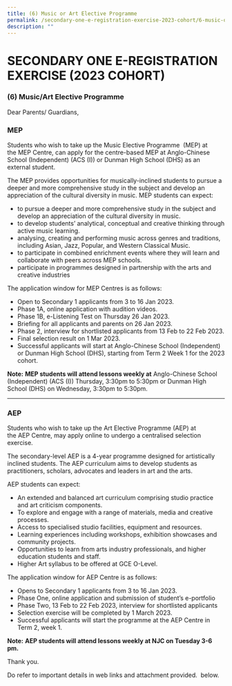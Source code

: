 ```yaml
---
title: (6) Music or Art Elective Programme
permalink: /secondary-one-e-registration-exercise-2023-cohort/6-music-or-art-elective-programme/
description: ""
---
```

# **SECONDARY ONE E-REGISTRATION EXERCISE (2023 COHORT)**


### (6) Music/Art Elective Programme


Dear Parents/ Guardians,

### MEP

Students who wish to take up the Music Elective Programme  (MEP) at the MEP Centre, can apply for the centre-based MEP at Anglo-Chinese School (Independent) (ACS (I)) or Dunman High School (DHS) as an external student.

The MEP provides opportunities for musically-inclined students to pursue a deeper and more comprehensive study in the subject and develop an appreciation of the cultural diversity in music. MEP students can expect:

*   to pursue a deeper and more comprehensive study in the subject and develop an appreciation of the cultural diversity in music.
*   to develop students’ analytical, conceptual and creative thinking through active music learning.
*   analysing, creating and performing music across genres and traditions, including Asian, Jazz, Popular, and Western Classical Music.
*   to participate in combined enrichment events where they will learn and collaborate with peers across MEP schools.
*   participate in programmes designed in partnership with the arts and creative industries


The application window for MEP Centres is as follows:

*   Open to Secondary 1 applicants from 3 to 16 Jan 2023.
*   Phase 1A, online application with audition videos.
*   Phase 1B, e-Listening Test on Thursday 26 Jan 2023.
*   Briefing for all applicants and parents on 26 Jan 2023.
*   Phase 2, interview for shortlisted applicants from 13 Feb to 22 Feb 2023.
*   Final selection result on 1 Mar 2023.  
*   Successful applicants will start at Anglo-Chinese School (Independent) or Dunman High School (DHS), starting from Term 2 Week 1 for the 2023 cohort.

**Note:** **MEP students will attend lessons weekly at** Anglo-Chinese School (Independent) (ACS (I)) Thursday, 3:30pm to 5:30pm or Dunman High School (DHS) on Wednesday, 3:30pm to 5:30pm.

* * * 


### AEP

Students who wish to take up the Art Elective Programme (AEP) at the AEP Centre, may apply online to undergo a centralised selection exercise.

The secondary-level AEP is a 4-year programme designed for artistically inclined students. The AEP curriculum aims to develop students as practitioners, scholars, advocates and leaders in art and the arts.

AEP students can expect:

*   An extended and balanced art curriculum comprising studio practice and art criticism components.
*   To explore and engage with a range of materials, media and creative processes.
*   Access to specialised studio facilities, equipment and resources.
*   Learning experiences including workshops, exhibition showcases and community projects.
*   Opportunities to learn from arts industry professionals, and higher education students and staff.
*   Higher Art syllabus to be offered at GCE O-Level.

The application window for AEP Centre is as follows:

*   Opens to Secondary 1 applicants from 3 to 16 Jan 2023.
*   Phase One, online application and submission of student’s e-portfolio
*   Phase Two, 13 Feb to 22 Feb 2023, interview for shortlisted applicants
*   Selection exercise will be completed by 1 March 2023.
*   Successful applicants will start the programme at the AEP Centre in Term 2, week 1.

**Note:** **AEP students will attend lessons weekly at NJC on Tuesday 3-6 pm.**

Thank you.

Do refer to important details in web links and attachment provided.  below.

